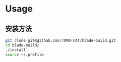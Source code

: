 # Usage

## 安装方法

```bash
git clone git@github.com:TOMO-CAT/blade-build.git
cd blade-build/
./install
source ~/.profile
```

